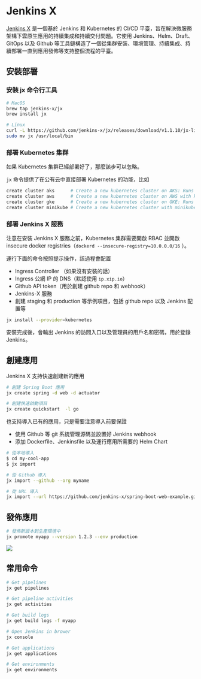 # Jenkins X

[Jenkins X](http://jenkins-x.io/) 是一個基於 Jenkins 和 Kubernetes 的 CI/CD 平臺，旨在解決微服務架構下雲原生應用的持續集成和持續交付問題。它使用 Jenkins、Helm、Draft、GitOps 以及 Github 等工具鏈構造了一個從集群安裝、環境管理、持續集成、持續部署一直到應用發佈等支持整個流程的平臺。

## 安裝部署

### 安裝 jx 命令行工具

```sh
# MacOS
brew tap jenkins-x/jx
brew install jx 

# Linux
curl -L https://github.com/jenkins-x/jx/releases/download/v1.1.10/jx-linux-amd64.tar.gz | tar xzv 
sudo mv jx /usr/local/bin
```

### 部署 Kubernetes 集群

如果 Kubernetes 集群已經部署好了，那麼該步可以忽略。

`jx` 命令提供了在公有云中直接部署 Kubernetes 的功能，比如

```sh
create cluster aks      # Create a new kubernetes cluster on AKS: Runs on Azure
create cluster aws      # Create a new kubernetes cluster on AWS with kops
create cluster gke      # Create a new kubernetes cluster on GKE: Runs on Google Cloud
create cluster minikube # Create a new kubernetes cluster with minikube: Runs locally
```

### 部署 Jenkins X 服務

注意在安裝 Jenkins X 服務之前，Kubernetes 集群需要開啟 RBAC 並開啟 insecure docker registries（`dockerd --insecure-registry=10.0.0.0/16` ）。

運行下面的命令按照提示操作，該過程會配置

- Ingress Controller （如果沒有安裝的話）
- Ingress 公網 IP 的 DNS（默認使用 `ip.xip.io`）
- Github API token（用於創建 github repo 和 webhook）
- Jenkins-X 服務
- 創建 staging 和 production 等示例項目，包括 github repo 以及 Jenkins 配置等

```sh
jx install --provider=kubernetes
```

安裝完成後，會輸出 Jenkins 的訪問入口以及管理員的用戶名和密碼，用於登錄 Jenkins。

## 創建應用

Jenkins X 支持快速創建新的應用

```sh
# 創建 Spring Boot 應用
jx create spring -d web -d actuator

# 創建快速啟動項目
jx create quickstart  -l go
```

也支持導入已有的應用，只是需要注意導入前要保證

- 使用 Github 等 git 系統管理源碼並設置好 Jenkins webhook
- 添加 Dockerfile、Jenkinsfile 以及運行應用所需要的 Helm Chart

```sh
# 從本地導入
$ cd my-cool-app
$ jx import

# 從 Github 導入
jx import --github --org myname

# 從 URL 導入
jx import --url https://github.com/jenkins-x/spring-boot-web-example.git
```

## 發佈應用

```sh
# 發佈新版本到生產環境中
jx promote myapp --version 1.2.3 --env production
```

![](images/jenkinsx.png)

## 常用命令

```sh
# Get pipelines
jx get pipelines

# Get pipeline activities
jx get activities

# Get build logs
jx get build logs -f myapp

# Open Jenkins in brower
jx console

# Get applications
jx get applications

# Get environments
jx get environments
```

